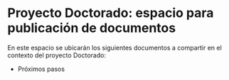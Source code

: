# Proyecto Doctorado: espacio para publicación de documentos
En este espacio se ubicarán los siguientes documentos a compartir en el contexto del proyecto Doctorado:

* Próximos pasos
